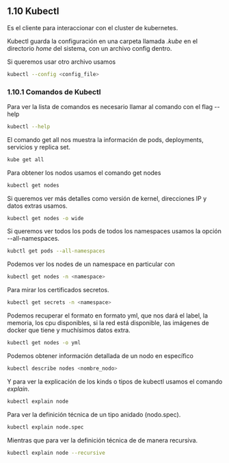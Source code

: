 ## 1.10 Kubectl

Es el cliente para interaccionar con el cluster de kubernetes.

Kubectl guarda la configuración en una carpeta llamada *.kube* en el directorio
*home* del sistema, con un archivo config dentro.

Si queremos usar otro archivo usamos

```bash
kubectl --config <config_file>
```

### 1.10.1 Comandos de Kubectl

Para ver la lista de comandos es necesario llamar al comando con el flag --help

```bash
kubectl --help
```

El comando get all nos muestra la información de pods, deployments, servicios y
replica set.

```bash
kube get all
```

Para obtener los nodos usamos el comando get nodes

```bash
kubectl get nodes
```

Si queremos ver más detalles como versión de kernel, direcciones IP y datos
extras usamos.

```bash
kubectl get nodes -o wide
```

Si queremos ver todos los pods de todos los namespaces usamos la opción
--all-namespaces.

```bash
kubctl get pods --all-namespaces
```

Podemos ver los nodes de un namespace en particular con

```bash
kubectl get nodes -n <namespace>
```

Para mirar los certificados secretos.

```bash
kubectl get secrets -n <namespace>
```

Podemos recuperar el formato en formato yml, que nos dará el label, la memoria,
los cpu disponibles, si la red está disponible, las imágenes de docker que tiene
y muchísimos datos extra.

```bash
kubectl get nodes -o yml
```

Podemos obtener información detallada de un nodo en específico

```bash
kubectl describe nodes <nombre_nodo>
```

Y para ver la explicación de los kinds o tipos de kubectl usamos el comando
*explain*.

```bash
kubectl explain node
```

Para ver la definición técnica de un tipo anidado (nodo.spec).

```bash
kubectl explain node.spec
```

Mientras que para ver la definición técnica de de manera recursiva.

```bash
kubectl explain node --recursive
```

